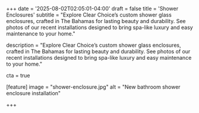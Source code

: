 +++
date = '2025-08-02T02:05:01-04:00'
draft = false
title = 'Shower Enclosures'
subtitle = "Explore Clear Choice’s custom shower glass enclosures, crafted in The Bahamas for lasting beauty and durability. See photos of our recent installations designed to bring spa-like luxury and easy maintenance to your home."

description = "Explore Clear Choice’s custom shower glass enclosures, crafted in The Bahamas for lasting beauty and durability. See photos of our recent installations designed to bring spa-like luxury and easy maintenance to your home."

cta = true

[feature]
  image = "shower-enclosure.jpg"
  alt = "New bathroom shower enclosure installation"

+++
